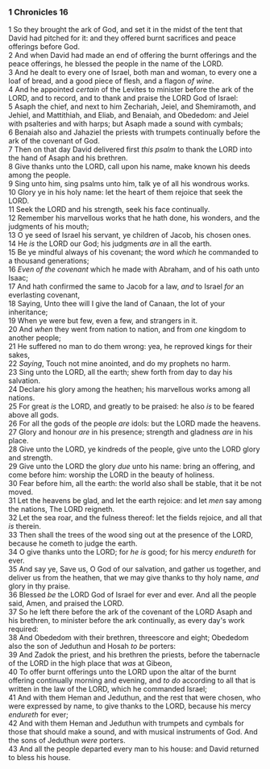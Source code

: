 ### 1 Chronicles 16

1 So they brought the ark of God, and set it in the midst of the tent that David had pitched for it: and they offered burnt sacrifices and peace offerings before God.  
2 And when David had made an end of offering the burnt offerings and the peace offerings, he blessed the people in the name of the LORD.  
3 And he dealt to every one of Israel, both man and woman, to every one a loaf of bread, and a good piece of flesh, and a flagon *of wine*.  
4 And he appointed *certain* of the Levites to minister before the ark of the LORD, and to record, and to thank and praise the LORD God of Israel:  
5 Asaph the chief, and next to him Zechariah, Jeiel, and Shemiramoth, and Jehiel, and Mattithiah, and Eliab, and Benaiah, and Obededom: and Jeiel with psalteries and with harps; but Asaph made a sound with cymbals;  
6 Benaiah also and Jahaziel the priests with trumpets continually before the ark of the covenant of God.  
7 Then on that day David delivered first *this psalm* to thank the LORD into the hand of Asaph and his brethren.  
8 Give thanks unto the LORD, call upon his name, make known his deeds among the people.  
9 Sing unto him, sing psalms unto him, talk ye of all his wondrous works.  
10 Glory ye in his holy name: let the heart of them rejoice that seek the LORD.  
11 Seek the LORD and his strength, seek his face continually.  
12 Remember his marvellous works that he hath done, his wonders, and the judgments of his mouth;  
13 O ye seed of Israel his servant, ye children of Jacob, his chosen ones.  
14 He *is* the LORD our God; his judgments *are* in all the earth.  
15 Be ye mindful always of his covenant; the word *which* he commanded to a thousand generations;  
16 *Even of the covenant* which he made with Abraham, and of his oath unto Isaac;  
17 And hath confirmed the same to Jacob for a law, *and* to Israel *for* an everlasting covenant,  
18 Saying, Unto thee will I give the land of Canaan, the lot of your inheritance;  
19 When ye were but few, even a few, and strangers in it.  
20 And *when* they went from nation to nation, and from *one* kingdom to another people;  
21 He suffered no man to do them wrong: yea, he reproved kings for their sakes,  
22 *Saying*, Touch not mine anointed, and do my prophets no harm.  
23 Sing unto the LORD, all the earth; shew forth from day to day his salvation.  
24 Declare his glory among the heathen; his marvellous works among all nations.  
25 For great *is* the LORD, and greatly to be praised: he also *is* to be feared above all gods.  
26 For all the gods of the people *are* idols: but the LORD made the heavens.  
27 Glory and honour *are* in his presence; strength and gladness *are* in his place.  
28 Give unto the LORD, ye kindreds of the people, give unto the LORD glory and strength.  
29 Give unto the LORD the glory *due* unto his name: bring an offering, and come before him: worship the LORD in the beauty of holiness.  
30 Fear before him, all the earth: the world also shall be stable, that it be not moved.  
31 Let the heavens be glad, and let the earth rejoice: and let *men* say among the nations, The LORD reigneth.  
32 Let the sea roar, and the fulness thereof: let the fields rejoice, and all that *is* therein.  
33 Then shall the trees of the wood sing out at the presence of the LORD, because he cometh to judge the earth.  
34 O give thanks unto the LORD; for *he is* good; for his mercy *endureth* for ever.  
35 And say ye, Save us, O God of our salvation, and gather us together, and deliver us from the heathen, that we may give thanks to thy holy name, *and* glory in thy praise.  
36 Blessed *be* the LORD God of Israel for ever and ever. And all the people said, Amen, and praised the LORD.  
37 So he left there before the ark of the covenant of the LORD Asaph and his brethren, to minister before the ark continually, as every day's work required:  
38 And Obededom with their brethren, threescore and eight; Obededom also the son of Jeduthun and Hosah *to be* porters:  
39 And Zadok the priest, and his brethren the priests, before the tabernacle of the LORD in the high place that *was* at Gibeon,  
40 To offer burnt offerings unto the LORD upon the altar of the burnt offering continually morning and evening, and *to do* according to all that is written in the law of the LORD, which he commanded Israel;  
41 And with them Heman and Jeduthun, and the rest that were chosen, who were expressed by name, to give thanks to the LORD, because his mercy *endureth* for ever;  
42 And with them Heman and Jeduthun with trumpets and cymbals for those that should make a sound, and with musical instruments of God. And the sons of Jeduthun *were* porters.  
43 And all the people departed every man to his house: and David returned to bless his house.  
